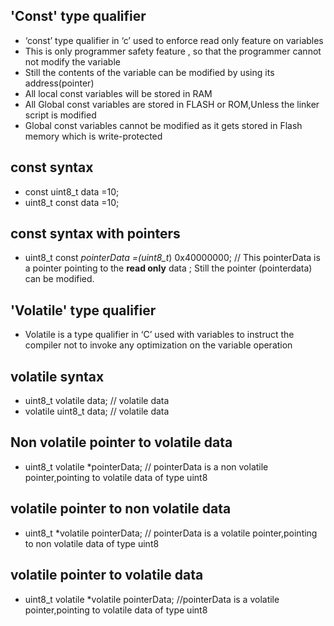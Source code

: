 ## 'Const' type qualifier
- ‘const’ type qualifier in ‘c’ used to enforce read only feature on variables
- This is only programmer safety feature , so that the programmer cannot not modify the variable
- Still the contents of the variable can be modified by using its address(pointer)
- All local const variables will be stored in RAM
- All Global const variables are stored in FLASH or ROM,Unless the linker script is modified
- Global const variables cannot be modified as it gets stored in Flash memory which is write-protected

## const syntax
- const uint8_t data =10;
- uint8_t const data =10;

## const syntax with pointers
- uint8_t const *pointerData =(uint8_t*) 0x40000000;  // This pointerData is a pointer pointing to the **read only** data ; Still the pointer (pointerdata) can be modified. 

## 'Volatile' type qualifier
- Volatile is a type qualifier in ‘C’ used with variables to instruct the compiler not to invoke any optimization on the variable operation

## volatile syntax
- uint8_t volatile data;  // volatile data
- volatile uint8_t data;  // volatile data

## Non volatile pointer to volatile data
- uint8_t volatile *pointerData;  // pointerData is a non volatile pointer,pointing to volatile data of type uint8
## volatile pointer to non volatile data
- uint8_t *volatile pointerData;  // pointerData is a volatile pointer,pointing to non volatile data of type uint8
## volatile pointer to volatile data
- uint8_t volatile *volatile pointerData;  //pointerData is a volatile pointer,pointing to volatile data of type uint8


  
